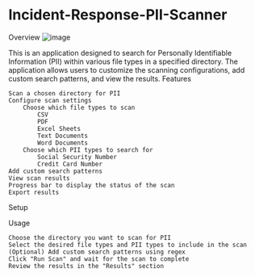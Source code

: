 # Incident-Response-PII-Scanner
Overview
![image](https://user-images.githubusercontent.com/74027222/230779328-cba3147b-346b-440d-af7f-dcb2563bb373.png)

This is an application designed to search for Personally Identifiable Information (PII) within various file types in a specified directory. The application allows users to customize the scanning configurations, add custom search patterns, and view the results.
Features

    Scan a chosen directory for PII
    Configure scan settings
        Choose which file types to scan
            CSV
            PDF
            Excel Sheets
            Text Documents
            Word Documents
        Choose which PII types to search for
            Social Security Number
            Credit Card Number
    Add custom search patterns
    View scan results
    Progress bar to display the status of the scan
    Export results

Setup



Usage

    Choose the directory you want to scan for PII
    Select the desired file types and PII types to include in the scan
    (Optional) Add custom search patterns using regex
    Click "Run Scan" and wait for the scan to complete
    Review the results in the "Results" section
